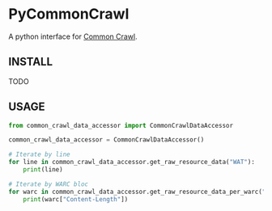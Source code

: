 # PyCommonCrawl

A python interface for [Common Crawl](https://commoncrawl.org/).

## INSTALL

TODO

## USAGE

```python
from common_crawl_data_accessor import CommonCrawlDataAccessor

common_crawl_data_accessor = CommonCrawlDataAccessor()

# Iterate by line
for line in common_crawl_data_accessor.get_raw_resource_data("WAT"):
    print(line)

# Iterate by WARC bloc
for warc in common_crawl_data_accessor.get_raw_resource_data_per_warc("WAT"):
    print(warc["Content-Length"])
```